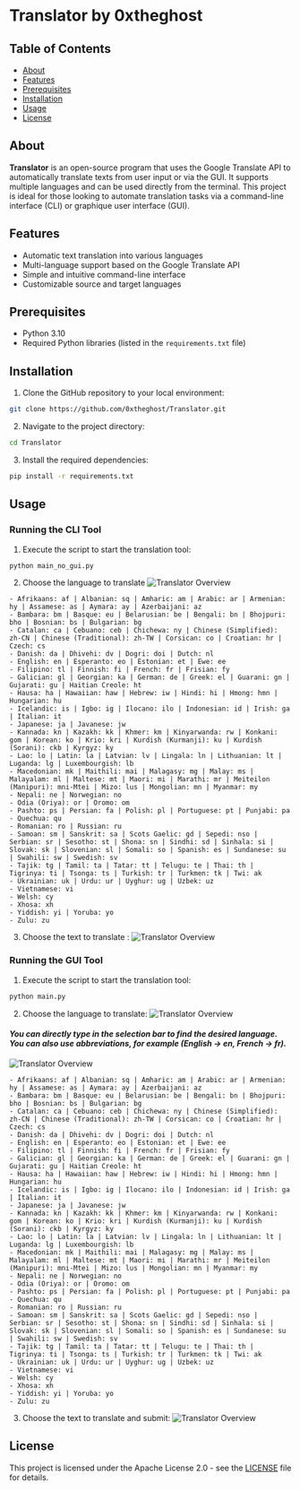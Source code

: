 # Translator by 0xtheghost
## Table of Contents

- [About](#About)
- [Features](#Features)
- [Prerequisites](#Prerequisites)
- [Installation](#Installation)
- [Usage](#Usage)
- [License](#License)

## About

**Translator** is an open-source program that uses the Google Translate API to automatically translate texts from user input or via the GUI. It supports multiple languages and can be used directly from the terminal. This project is ideal for those looking to automate translation tasks via a command-line interface (CLI) or graphique user interface (GUI).

## Features

- Automatic text translation into various languages
- Multi-language support based on the Google Translate API
- Simple and intuitive command-line interface
- Customizable source and target languages

## Prerequisites

- Python 3.10
- Required Python libraries (listed in the `requirements.txt` file)

## Installation

1. Clone the GitHub repository to your local environment:
``` bash
git clone https://github.com/0xtheghost/Translator.git 
```
2. Navigate to the project directory:
``` bash
cd Translator
```
3. Install the required dependencies:
``` bash
pip install -r requirements.txt
```

## Usage
### Running the CLI Tool
1. Execute the script to start the translation tool:
``` bash
python main_no_gui.py
```
2. Choose the language to translate
![Translator Overview](https://github.com/0xtheghost/Translator/blob/main/READMEimgs/img1.png)
```
- Afrikaans: af | Albanian: sq | Amharic: am | Arabic: ar | Armenian: hy | Assamese: as | Aymara: ay | Azerbaijani: az
- Bambara: bm | Basque: eu | Belarusian: be | Bengali: bn | Bhojpuri: bho | Bosnian: bs | Bulgarian: bg
- Catalan: ca | Cebuano: ceb | Chichewa: ny | Chinese (Simplified): zh-CN | Chinese (Traditional): zh-TW | Corsican: co | Croatian: hr | Czech: cs
- Danish: da | Dhivehi: dv | Dogri: doi | Dutch: nl
- English: en | Esperanto: eo | Estonian: et | Ewe: ee
- Filipino: tl | Finnish: fi | French: fr | Frisian: fy
- Galician: gl | Georgian: ka | German: de | Greek: el | Guarani: gn | Gujarati: gu | Haitian Creole: ht
- Hausa: ha | Hawaiian: haw | Hebrew: iw | Hindi: hi | Hmong: hmn | Hungarian: hu
- Icelandic: is | Igbo: ig | Ilocano: ilo | Indonesian: id | Irish: ga | Italian: it
- Japanese: ja | Javanese: jw
- Kannada: kn | Kazakh: kk | Khmer: km | Kinyarwanda: rw | Konkani: gom | Korean: ko | Krio: kri | Kurdish (Kurmanji): ku | Kurdish (Sorani): ckb | Kyrgyz: ky
- Lao: lo | Latin: la | Latvian: lv | Lingala: ln | Lithuanian: lt | Luganda: lg | Luxembourgish: lb
- Macedonian: mk | Maithili: mai | Malagasy: mg | Malay: ms | Malayalam: ml | Maltese: mt | Maori: mi | Marathi: mr | Meiteilon (Manipuri): mni-Mtei | Mizo: lus | Mongolian: mn | Myanmar: my
- Nepali: ne | Norwegian: no
- Odia (Oriya): or | Oromo: om
- Pashto: ps | Persian: fa | Polish: pl | Portuguese: pt | Punjabi: pa
- Quechua: qu
- Romanian: ro | Russian: ru
- Samoan: sm | Sanskrit: sa | Scots Gaelic: gd | Sepedi: nso | Serbian: sr | Sesotho: st | Shona: sn | Sindhi: sd | Sinhala: si | Slovak: sk | Slovenian: sl | Somali: so | Spanish: es | Sundanese: su | Swahili: sw | Swedish: sv
- Tajik: tg | Tamil: ta | Tatar: tt | Telugu: te | Thai: th | Tigrinya: ti | Tsonga: ts | Turkish: tr | Turkmen: tk | Twi: ak
- Ukrainian: uk | Urdu: ur | Uyghur: ug | Uzbek: uz
- Vietnamese: vi
- Welsh: cy
- Xhosa: xh
- Yiddish: yi | Yoruba: yo
- Zulu: zu
```
3. Choose the text to translate :
![Translator Overview](https://github.com/0xtheghost/Translator/blob/main/READMEimgs/img3.png)

### Running the GUI Tool
1. Execute the script to start the translation tool:
``` bash
python main.py
```
2. Choose the language to translate:
![Translator Overview](https://github.com/0xtheghost/Translator/blob/main/READMEimgs/img4.png)

#### *You can directly type in the selection bar to find the desired language. You can also use abbreviations, for example (English -> en, French -> fr).*

![Translator Overview](https://github.com/0xtheghost/Translator/blob/main/READMEimgs/img5.png)
```
- Afrikaans: af | Albanian: sq | Amharic: am | Arabic: ar | Armenian: hy | Assamese: as | Aymara: ay | Azerbaijani: az
- Bambara: bm | Basque: eu | Belarusian: be | Bengali: bn | Bhojpuri: bho | Bosnian: bs | Bulgarian: bg
- Catalan: ca | Cebuano: ceb | Chichewa: ny | Chinese (Simplified): zh-CN | Chinese (Traditional): zh-TW | Corsican: co | Croatian: hr | Czech: cs
- Danish: da | Dhivehi: dv | Dogri: doi | Dutch: nl
- English: en | Esperanto: eo | Estonian: et | Ewe: ee
- Filipino: tl | Finnish: fi | French: fr | Frisian: fy
- Galician: gl | Georgian: ka | German: de | Greek: el | Guarani: gn | Gujarati: gu | Haitian Creole: ht
- Hausa: ha | Hawaiian: haw | Hebrew: iw | Hindi: hi | Hmong: hmn | Hungarian: hu
- Icelandic: is | Igbo: ig | Ilocano: ilo | Indonesian: id | Irish: ga | Italian: it
- Japanese: ja | Javanese: jw
- Kannada: kn | Kazakh: kk | Khmer: km | Kinyarwanda: rw | Konkani: gom | Korean: ko | Krio: kri | Kurdish (Kurmanji): ku | Kurdish (Sorani): ckb | Kyrgyz: ky
- Lao: lo | Latin: la | Latvian: lv | Lingala: ln | Lithuanian: lt | Luganda: lg | Luxembourgish: lb
- Macedonian: mk | Maithili: mai | Malagasy: mg | Malay: ms | Malayalam: ml | Maltese: mt | Maori: mi | Marathi: mr | Meiteilon (Manipuri): mni-Mtei | Mizo: lus | Mongolian: mn | Myanmar: my
- Nepali: ne | Norwegian: no
- Odia (Oriya): or | Oromo: om
- Pashto: ps | Persian: fa | Polish: pl | Portuguese: pt | Punjabi: pa
- Quechua: qu
- Romanian: ro | Russian: ru
- Samoan: sm | Sanskrit: sa | Scots Gaelic: gd | Sepedi: nso | Serbian: sr | Sesotho: st | Shona: sn | Sindhi: sd | Sinhala: si | Slovak: sk | Slovenian: sl | Somali: so | Spanish: es | Sundanese: su | Swahili: sw | Swedish: sv
- Tajik: tg | Tamil: ta | Tatar: tt | Telugu: te | Thai: th | Tigrinya: ti | Tsonga: ts | Turkish: tr | Turkmen: tk | Twi: ak
- Ukrainian: uk | Urdu: ur | Uyghur: ug | Uzbek: uz
- Vietnamese: vi
- Welsh: cy
- Xhosa: xh
- Yiddish: yi | Yoruba: yo
- Zulu: zu
```
3. Choose the text to translate and submit:
![Translator Overview](https://github.com/0xtheghost/Translator/blob/main/READMEimgs/img6.png)

## License
This project is licensed under the Apache License 2.0 - see the [LICENSE](https://github.com/0xtheghost/Translator/blob/main/LICENSE) file for details.